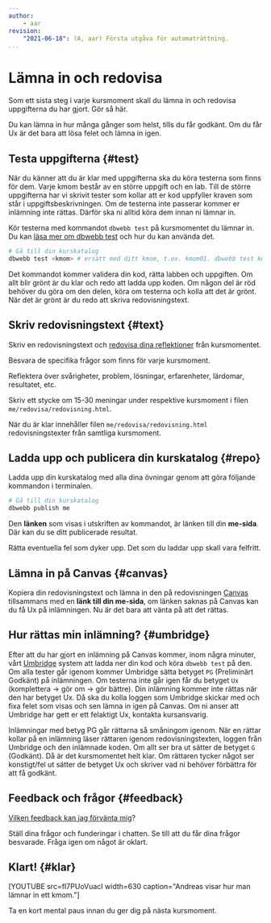 ```yaml
---
author:
    - aar
revision:
    "2021-06-18": (A, aar) Första utgåva för automaträttning.
...
```

Lämna in och redovisa
==================================

Som ett sista steg i varje kursmoment skall du lämna in och redovisa uppgifterna du har gjort. Gör så här.

<!--more-->

Du kan lämna in hur många gånger som helst, tills du får godkänt. Om du får Ux är det bara att lösa felet och lämna in igen.



Testa uppgifterna {#test}
---------------------------------------

När du känner att du är klar med uppgifterna ska du köra testerna som finns för dem. Varje kmom består av en större uppgift och en lab. Till de större uppgifterna har vi skrivit tester som kollar att er kod uppfyller kraven som står i uppgiftsbeskrivningen. Om de testerna inte passerar kommer er inlämning inte rättas. Därför ska ni alltid köra dem innan ni lämnar in.

Kör testerna med kommandot `dbwebb test` på kursmomentet du lämnar in. Du kan [läsa mer om dbwebb test](dbwebb-cli/python) och hur du kan använda det.

```bash
# Gå till din kurskatalog
dbwebb test <kmom> # ersätt med ditt kmom, t.ex. kmom01. dbwebb test kmom01
```

Det kommandot kommer validera din kod, rätta labben och uppgiften. Om allt blir grönt är du klar och redo att ladda upp koden. Om någon del är röd behöver du göra om den delen, köra om testerna och kolla att det är grönt. När det är grönt är du redo att skriva redovisningstext.



Skriv redovisningstext {#text}
---------------------------------------

Skriv en redovisningstext och [redovisa dina reflektioner](kunskap/att-skriva-en-bra-redovisningstext) från kursmomentet.

Besvara de specifika frågor som finns för varje kursmoment.

Reflektera över svårigheter, problem, lösningar, erfarenheter, lärdomar, resultatet, etc.

Skriv ett stycke om 15-30 meningar under respektive kursmoment i filen `me/redovisa/redovisning.html`.

När du är klar innehåller filen `me/redovisa/redovisning.html` redovisningstexter från samtliga kursmoment.



Ladda upp och publicera din kurskatalog {#repo}
---------------------------------------

Ladda upp din kurskatalog med alla dina övningar genom att göra följande kommandon i terminalen.

```bash
# Gå till din kurskatalog
dbwebb publish me
```

Den **länken** som visas i utskriften av kommandot, är länken till din **me-sida**. Där kan du se ditt publicerade resultat.

Rätta eventuella fel som dyker upp. Det som du laddar upp skall vara felfritt.



Lämna in på Canvas {#canvas}
---------------------------------------

Kopiera din redovisningstext och lämna in den på redovisningen [Canvas](https://www.bth.se/canvas/) tillsammans med en **länk till din me-sida**, om länken saknas på Canvas kan du få Ux på inlämningen. Nu är det bara att vänta på att det rättas.



Hur rättas min inlämning? {#umbridge}
---------------------------------------

Efter att du har gjort en inlämning på Canvas kommer, inom några minuter, vårt [Umbridge](coachen/umbridge) system att ladda ner din kod och köra `dbwebb test` på den. Om alla tester går igenom kommer Umbridge sätta betyget `PG` (Preliminärt Godkänt) på inlämningen. Om testerna inte går igen får du betyget `Ux` (komplettera → gör om → gör bättre). Din inlämning kommer inte rättas när den har betyget Ux. Då ska du kolla loggen som Umbridge skickar med och fixa felet som visas och sen lämna in igen på Canvas. Om ni anser att Umbridge har gett er ett felaktigt Ux, kontakta kursansvarig.

Inlämningar med betyg PG går rättarna så småningom igenom. När en rättar kollar på en inlämning läser rättaren igenom redovisningstexten, loggen från Umbridge och den inlämnade koden. Om allt ser bra ut sätter de betyget `G` (Godkänt). Då är det kursmomentet helt klar. Om rättaren tycker något ser konstigt/fel ut sätter de betyget Ux och skriver vad ni behöver förbättra för att få godkänt.



Feedback och frågor {#feedback}
---------------------------------------

[Vilken feedback kan jag förvänta mig](kurser/faq/vilken-feedback-far-man-pa-inlamningarna)?

Ställ dina frågor och funderingar i chatten. Se till att du får dina frågor besvarade. Fråga igen om något är oklart.



Klart! {#klar}
---------------------------------------

[YOUTUBE src=fI7PUoVuacI width=630 caption="Andreas visar hur man lämnar in ett kmom."]

Ta en kort mental paus innan du ger dig på nästa kursmoment.
